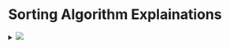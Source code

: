 # Sorting Algorithm Explainations

<details>
  <summary><img id="search" src="https://img.shields.io/badge/Binary-Search-brightgreen?style=for-the-badge"></summary>

  <h1> Binary Search</h1>

[BinarySearch Program](https://github.com/AkashSingh3031/The-Complete-FAANG-Preparation/blob/master/1%5D.%20DSA/2%5D.%20Algorithms/01%5D.%20Searching%20Algorithms/Java/BinarSearch.java)

- Binary Search is a faster-search algorithm and efficient for searching in a `sorted array`. Thats's `Binary search works on ordered lits only!`.
- The Algorithm works by comparing a search key `K` with the array's middle element `A[mid]`. (i.e., if `K==A[mid]`).
- If they match, The algorithm stops. Otherwise, the same operation is repeated recursively for the first-half of the array, if `K<A[mid]` and for the second-half if `K>A[mid]`.
- Thus, if the comparison results is True (matches) then it's position `(mid)` is returned. Otherwise, the Search continues either in the `left-half` or in the `right-half` depending upon the value of the key `K`.

# Algorithm: `Binary Search (A[0...n-1], K`

1.  This is a non-Recursive Binary Search Algorithm.
2.  Input: An Array `A[0...n-1]` sorted in Ascending order and a search key `K`.
3.  Output: An index of the array's element position matching `K`. or `-1` if there is no matching element.

                l=left index(0)
                r=right index(n-1)
                mid=medium (array's index divided into 2 equal parts.. that's mid)


            l<--0; r<-(n-1);
        ---<while l<r do
        |    mid<-[l+r]/2
        |   if K=A[mid] return mid
        |       else if K<A[mid] r<-mid-1
        -----else l<-mid+1;
            return -1;

# Explanation

        Step 1 − Take Array's Element as Input and A Search key Called K.
        Step 2 − Left points to the low index.
        Step 3 − Right points to the high.
        Step 4 − While Left is smaller then Right.
        Step 5 - Add Left and Right Indices(Index) and Divide it by 2 (mid=(l+r)/2) and assign the value to MID.
        Step 6 − Match the K element with the MID if This is True (matches), Then return the element with mid.
        Step 7 − If the K element is smaller then MID element. Then, assign the R element with MID-1 (K<A[mid]..r=mid-1).
        Step 8 − OtherWise assing the value of l with adding the MID+1.
        Step 9 - If Not Match any Cases... Return with -1.

## Read it Once Again...😅

  
</details>
